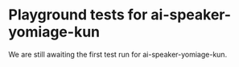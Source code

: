 # Playground tests for ai-speaker-yomiage-kun
We are still awaiting the first test run for ai-speaker-yomiage-kun.
